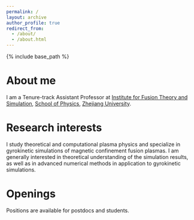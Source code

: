 ```yaml
---
permalink: /
layout: archive
author_profile: true
redirect_from: 
  - /about/
  - /about.html
---
```


{% include base_path %}

About me
======
I am a Tenure-track Assistant Professor at [Institute for Fusion Theory and Simulation](https://ifts.zju.edu.cn/iftsen/main.psp), [School of Physics](https://physics.zju.edu.cn/phy/), [Zhejiang University](https://www.zju.edu.cn/).

Research interests
==
I study theoretical and computational plasma physics and specialize in gyrokinetic simulations of magnetic confinement fusion plasmas. I am generally interested in theoretical understanding of the simulation results, as well as in advanced numerical methods in application to gyrokinetic simulations.

Openings
======
Positions are available for postdocs and students. 

